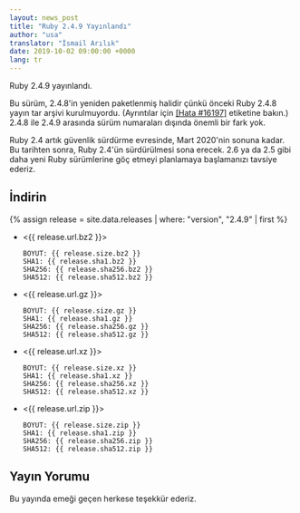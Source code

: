 ```yaml
---
layout: news_post
title: "Ruby 2.4.9 Yayınlandı"
author: "usa"
translator: "İsmail Arılık"
date: 2019-10-02 09:00:00 +0000
lang: tr
---
```


Ruby 2.4.9 yayınlandı.

Bu sürüm, 2.4.8'in yeniden paketlenmiş halidir çünkü önceki Ruby 2.4.8 yayın tar arşivi kurulmuyordu.
(Ayrıntılar için [[Hata #16197]](https://bugs.ruby-lang.org/issues/16197) etiketine bakın.)
2.4.8 ile 2.4.9 arasında sürüm numaraları dışında önemli bir fark yok.

Ruby 2.4 artık güvenlik sürdürme evresinde, Mart 2020'nin sonuna kadar.
Bu tarihten sonra, Ruby 2.4'ün sürdürülmesi sona erecek.
2.6 ya da 2.5 gibi daha yeni Ruby sürümlerine göç etmeyi planlamaya başlamanızı tavsiye ederiz.

## İndirin

{% assign release = site.data.releases | where: "version", "2.4.9" | first %}

* <{{ release.url.bz2 }}>

      BOYUT: {{ release.size.bz2 }}
      SHA1: {{ release.sha1.bz2 }}
      SHA256: {{ release.sha256.bz2 }}
      SHA512: {{ release.sha512.bz2 }}

* <{{ release.url.gz }}>

      BOYUT: {{ release.size.gz }}
      SHA1: {{ release.sha1.gz }}
      SHA256: {{ release.sha256.gz }}
      SHA512: {{ release.sha512.gz }}

* <{{ release.url.xz }}>

      BOYUT: {{ release.size.xz }}
      SHA1: {{ release.sha1.xz }}
      SHA256: {{ release.sha256.xz }}
      SHA512: {{ release.sha512.xz }}

* <{{ release.url.zip }}>

      BOYUT: {{ release.size.zip }}
      SHA1: {{ release.sha1.zip }}
      SHA256: {{ release.sha256.zip }}
      SHA512: {{ release.sha512.zip }}

## Yayın Yorumu

Bu yayında emeği geçen herkese teşekkür ederiz.
